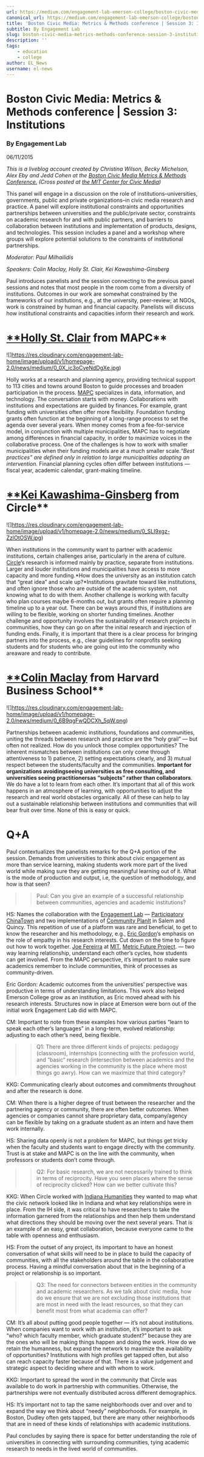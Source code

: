 ```yaml
---
url: https://medium.com/engagement-lab-emerson-college/boston-civic-media-metrics-methods-conference-session-3-institutions-2722312fedb6
canonical_url: https://medium.com/engagement-lab-emerson-college/boston-civic-media-metrics-methods-conference-session-3-institutions-2722312fedb6
title: 'Boston Civic Media: Metrics & Methods conference | Session 3: Institutions'
subtitle: By Engagement Lab
slug: boston-civic-media-metrics-methods-conference-session-3-institutions
description: ''
tags:
    - education
    - college
author: EL_News
username: el-news
---
```


# Boston Civic Media: Metrics & Methods conference | Session 3: Institutions

### By Engagement Lab

06/11/2015

_This is a liveblog account created by Christina Wilson, Becky Michelson, Alex Eby and Jedd Cohen at the [Boston Civic Media Metrics & Methods Conference.](https://bostoncivic.media/) (Cross posted at [the MIT Center for Civic Media](https://civic.mit.edu/blog/mayawagon/institutions-panel))_

This panel will engage in a discussion on the role of institutions–universities, governments, public and private organizations–in civic media research and practice. A panel will explore institutional constraints and opportunities partnerships between universities and the public/private sector, constraints on academic research for and with public partners, and barriers to collaboration between institutions and implementation of products, designs, and technologies. This session includes a panel and a workshop where groups will explore potential solutions to the constraints of institutional partnerships.

_Moderator: Paul Milhailidis_

_Speakers: Colin Maclay, Holly St. Clair, Kei Kawashima-Ginsberg_

Paul introduces panelists and the session connecting to the previous panel sessions and notes that most people in the room come from a diversity of institutions. Outcomes in our work are somewhat constrained by the frameworks of our institutions, e.g., at the university, peer-review; at NGOs, work is constrained by human and financial capacity. Panelists will discuss how institutional constraints and capacities inform their research and work.

# [\*\*Holly St. Clair](http://www.mapc.org/about-mapc/staff/holly-st-clair) from MAPC\*\*

![]https://res.cloudinary.com/engagement-lab-home/image/upload/v1/homepage-2.0/news/medium/0_0X_ic3oCyeNdDgXe.jpg)

Holly works at a research and planning agency, providing technical support to 113 cities and towns around Boston to guide processes and broaden participation in the process. [MAPC](http://www.mapc.org/) specializes in data, information, and technology. The conversation starts with money. Collaborations with institutions and expectations are guided by finances. For example, grant funding with universities often offer more flexibility. Foundation funding grants often function at the beginning of a long-range process to set the agenda over several years. When money comes from a fee-for-service model, in conjunction with multiple municipalities, MAPC has to negotiate among differences in financial capacity, in order to maximize voices in the collaborative process. One of the challenges is how to work with smaller municipalities when their funding models are at a much smaller scale._“Best practices” are defined only in relation to large municipalities adopting an intervention._ Financial planning cycles often differ between institutions — fiscal year, academic calendar, grant-making timeline.

# [\*\*Kei Kawashima-Ginsberg](http://www.civicyouth.org/kei-kawashima-ginsberg-named-new-director-of-circle/) from Circle\*\*

![]https://res.cloudinary.com/engagement-lab-home/image/upload/v1/homepage-2.0/news/medium/0_SLI9xgz-ZzlOtOSW.jpg)

When institutions in the community want to partner with academic institutions, certain challenges arise, particularly in the arena of culture. [Circle](http://www.civicyouth.org/)‘s research is informed mainly by practice, separate from institutions. Larger and louder institutions and municipalities have access to more capacity and more funding.*How does the university as an institution catch that “great idea” and scale up?*Institutions gravitate toward like institutions, and often ignore those who are outside of the academic system, not knowing what to do with them. Another challenge is working with faculty who plan courses maybe 6-months out, but grants often require a planning timeline up to a year out. There can be ways around this, if institutions are willing to be flexible, working on shorter funding timelines. Another challenge and opportunity involves the sustainability of research projects in communities, how they can go on after the initial research and injection of funding ends. Finally, it is important that there is a clear process for bringing partners into the process, e.g., clear guidelines for nonprofits seeking students and for students who are going out into the community who areaware and ready to contribute.

# [\*\*Colin Maclay](https://digital.hbs.edu/about-us/) from Harvard Business School\*\*

![]https://res.cloudinary.com/engagement-lab-home/image/upload/v1/homepage-2.0/news/medium/0_6B9qgFwQDCXh_5qW.png)

Partnerships between academic institutions, foundations and communities, uniting the threads between research and practice are the “holy grail” — but often not realized. How do you unlock those complex opportunities? The inherent mismatches between institutions can only come through attentiveness to 1) patience, 2) setting expectations clearly, and 3) mutual respect between the students/faculty and the communities. **Important for organizations avoidingseeing universities as free consulting, and universities seeing practitionersas “subjects” rather than collaborators**. We do have a lot to learn from each other. It’s important that all of this work happens in an atmosphere of learning, with opportunities to adjust the research and real world obstacles organically. All of these can help to lay out a sustainable relationship between institutions and communities that will bear fruit over time. None of this is easy or quick.

# **Q+A**

Paul contextualizes the panelists remarks for the Q+A portion of the session. Demands from universities to think about civic engagement as more than service learning, making students work more part of the lived world while making sure they are getting meaningful learning out of it. What is the mode of production and output, i.e, the question of methodology, and how is that seen?

> > Paul: Can you give an example of a successful relationship between communities, agencies and academic institutions?

HS: Names the collaboration with the [Engagement Lab](http://engagementgamelab.org/) — [Participatory ChinaTown](http://engagementgamelab.org/games/participatory-chinatown/) and two implementations of [Community PlanIt](http://engagementgamelab.org/games/community-planit/) in Salem and Quincy. This repetition of use of a platform was rare and beneficial, to get to know the researcher and his methodology, e.g., [Eric Gordon](http://engagementgamelab.org/about/#people)‘s emphasis on the role of empathy in his research interests. Cut down on the time to figure out how to work together. [Joe Fereirra](http://dusp.mit.edu/faculty/joseph-ferreira) at [MIT](http://web.mit.edu/), [Metric Future Project](http://smart.mit.edu/research/future-urban-mobility/future-urban-mobility.html). — two way learning relationship, understand each other’s cycles, how students can get involved. From the MAPC perspective, it’s important to make sure academics remember to include communities, think of processes as community-driven.

Eric Gordon: Academic outcomes from the universities’ perspective was productive in terms of understanding limitations. This work also helped Emerson College grow as an institution, as Eric moved ahead with his research interests. Structures now in place at Emerson were born out of the initial work Engagement Lab did with MAPC.

CM: Important to note from these examples how various parties “learn to speak each other’s languages” in a long-term, evolved relationship: adjusting to each other’s need, being flexible.

> > Q1: There are three different kinds of projects: pedagogy (classroom), internships (connecting with the profession world, and “basic“ research (intersection between academics and the agencies working in the community is the place where most things go awry). How can we maximize that third category?

KKG: Communicating clearly about outcomes and commitments throughout and after the research is done.

CM: When there is a higher degree of trust between the researcher and the partnering agency or community, there are often better outcomes. When agencies or companies cannot share proprietary data, company/agency can be flexible by taking on a graduate student as an intern and have them work internally.

HS: Sharing data openly is not a problem for MAPC, but things get tricky when the faculty and students want to engage directly with the community. Trust is at stake and MAPC is on the line with the community, when professors or students don’t come through.

> > Q2: For basic research, we are not necessarily trained to think in terms of reciprocity. Have you seen places where the sense of reciprocity clicked? How can we better cultivate this?

KKG: When Circle worked with [Indiana Humanities](http://www.indianahumanities.org/) they wanted to map what the civic network looked like in Indiana and what key relationships were in place. From the IH side, it was critical to have researchers to take the information garnered from the relationships and then help them understand what directions they should be moving over the next several years. That is an example of an easy, great collaboration, because everyone came to the table with openness and enthusiasm.

HS: From the outset of any project, its important to have an honest conversation of what skills will need to be in place to build the capacity of communities, with all the stakeholders around the table in the collaborative process. Having a mindful conversation about that in the beginning of a project or relationship is so important.

> > Q3: The need for connectors between entities in the community and academic researchers. As we talk about civic media, how do we ensure that we are not excluding those institutions that are most in need with the least resources, so that they can benefit most from what academia can offer?

CM: It’s all about putting good people together — it’s not about institutions. When companies want to work with an institution, it’s important to ask “who? which faculty member, which graduate student?” because they are the ones who will be making things happen and doing the work. How do we retain the humanness, but expand the network to maximize the availability of opportunities? Institutions with high profiles get tapped often, but also can reach capacity faster because of that. There is a value judgement and strategic aspect to deciding where and with whom to work.

KKG: Important to spread the word in the community that Circle was available to do work in partnership with communities. Otherwise, the partnerships were not eventually distributed across different demographics.

HS: It’s important not to tap the same neighborhoods over and over and to expand the way we think about “needy” neighborhoods. For example, in Boston, Dudley often gets tapped, but there are many other neighborhoods that are in need of these kinds of relationships with academic institutions.

Paul concludes by saying there is space for better understanding the role of universities in connecting with surrounding communities, tying academic research to needs in the lived world of communities.
